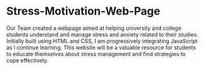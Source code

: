 # Stress-Motivation-Web-Page
Our Team created a webpage aimed at helping university and college students understand and manage stress and anxiety related to their studies. Initially built using HTML and CSS, I am progressively integrating JavaScript as I continue learning. This website will be a valuable resource for students to educate themselves about stress management and find strategies to cope effectively.
